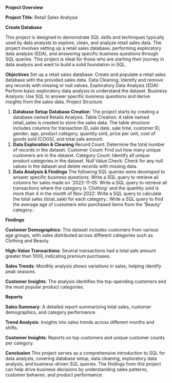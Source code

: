 **Project Overview**

**Project Title**: Retail Sales Analysis

**Create Database**

This project is designed to demonstrate SQL skills and techniques typically used by data analysts to explore, clean, and analyze retail sales data.
The project involves setting up a retail sales database, performing exploratory data analysis (EDA), and answering specific business questions through SQL queries.
This project is ideal for those who are starting their journey in data analysis and want to build a solid foundation in SQL.

**Objectives**
Set up a retail sales database: Create and populate a retail sales database with the provided sales data.
Data Cleaning: Identify and remove any records with missing or null values.
Exploratory Data Analysis (EDA): Perform basic exploratory data analysis to understand the dataset.
Business Analysis: Use SQL to answer specific business questions and derive insights from the sales data.
Project Structure
1. **Database Setup**
**Database Creation**: The project starts by creating a database named Retails Analysis.
Table Creation: A table named retail_sales is created to store the sales data.
The table structure includes columns for transaction ID, sale date, sale time, customer ID, gender, age, product category, quantity sold, price per unit, cost of goods sold (COGS), and total sale amount.
2. **Data Exploration & Cleaning**
Record Count: Determine the total number of records in the dataset.
Customer Count: Find out how many unique customers are in the dataset.
Category Count: Identify all unique product categories in the dataset.
Null Value Check: Check for any null values in the dataset and delete records with missing data.
3. **Data Analysis & Findings**
The following SQL queries were developed to answer specific business questions:
  Write a SQL query to retrieve all columns for sales made on '2022-11-05:
  Write a SQL query to retrieve all transactions where the category is 'Clothing' and the quantity sold is more than 4 in the month of Nov-2022:
  Write a SQL query to calculate the total sales (total_sale) for each category.:
  Write a SQL query to find the average age of customers who purchased items from the 'Beauty' category.:


**Findings**

**Customer Demographics**: The dataset includes customers from various age groups, with sales distributed across different categories such as Clothing and Beauty.

**High-Value Transactions**: Several transactions had a total sale amount greater than 1000, indicating premium purchases.

**Sales Trends**: Monthly analysis shows variations in sales, helping identify peak seasons.

**Customer Insights**: The analysis identifies the top-spending customers and the most popular product categories.

**Reports**

**Sales Summary**: A detailed report summarizing total sales, customer demographics, and category performance.

**Trend Analysis**: Insights into sales trends across different months and shifts.

**Customer Insights**: Reports on top customers and unique customer counts per category.

**Conclusion**
This project serves as a comprehensive introduction to SQL for data analysts, covering database setup, data cleaning, exploratory data analysis, and business-driven SQL queries. The findings from this project can help drive business decisions by understanding sales patterns, customer behavior, and product performance.

